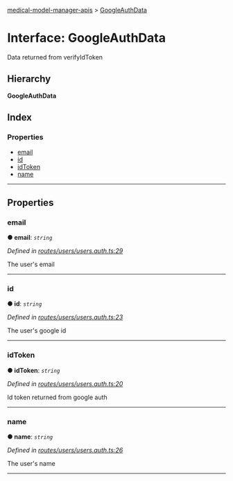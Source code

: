 [medical-model-manager-apis](../README.md) > [GoogleAuthData](../interfaces/googleauthdata.md)

# Interface: GoogleAuthData

Data returned from verifyIdToken

## Hierarchy

**GoogleAuthData**

## Index

### Properties

* [email](googleauthdata.md#email)
* [id](googleauthdata.md#id)
* [idToken](googleauthdata.md#idtoken)
* [name](googleauthdata.md#name)

---

## Properties

<a id="email"></a>

###  email

**● email**: *`string`*

*Defined in [routes/users/users.auth.ts:29](https://github.com/drryanjames/medical-model-management-apis/blob/8ee5c63/src/routes/users/users.auth.ts#L29)*

The user's email

___
<a id="id"></a>

###  id

**● id**: *`string`*

*Defined in [routes/users/users.auth.ts:23](https://github.com/drryanjames/medical-model-management-apis/blob/8ee5c63/src/routes/users/users.auth.ts#L23)*

The user's google id

___
<a id="idtoken"></a>

###  idToken

**● idToken**: *`string`*

*Defined in [routes/users/users.auth.ts:20](https://github.com/drryanjames/medical-model-management-apis/blob/8ee5c63/src/routes/users/users.auth.ts#L20)*

Id token returned from google auth

___
<a id="name"></a>

###  name

**● name**: *`string`*

*Defined in [routes/users/users.auth.ts:26](https://github.com/drryanjames/medical-model-management-apis/blob/8ee5c63/src/routes/users/users.auth.ts#L26)*

The user's name

___

